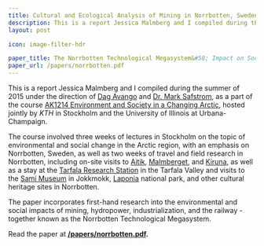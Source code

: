 ```yaml
---
title: Cultural and Ecological Analysis of Mining in Norrbotten, Sweden 
description: This is a report Jessica Malmberg and I compiled during the summer of 2015 under the direction of Dag Avango and Dr. Mark Safstrom as a part of the course AK1214 Environment and Society in a Changing Arctic, hosted jointly by KTH in Stockholm and the University of Illinois at Urbana-Champaign.
layout: post

icon: image-filter-hdr

paper_title: The Norrbotten Technological Megasystem&#58; Impact on Society and Environment
paper_url: /papers/norrbotten.pdf
---
```


This is a report Jessica Malmberg and I compiled during the summer of 2015 under the direction of [Dag Avango](https://www.kth.se/profile/avango/) and [Dr. Mark Safstrom](http://www.germanic.illinois.edu/people/safstrom), as a part of the course [AK1214  Environment and Society in a Changing Arctic](http://www.kth.se/student/kurser/kurs/AK1214?l=en), hosted jointly by _KTH_ in Stockholm and the University of Illinois at Urbana-Champaign.

The course involved three weeks of lectures in Stockholm on the topic of environmental and social change in the Arctic region, with an emphasis on Norrbotten, Sweden, as well as two weeks of travel and field research in Norrbotten, including on-site visits to [Aitik](http://www.boliden.com/Operations/Mines/Aitik/), [Malmberget](https://www.lkab.com/en/About-us/Overview/Operations-Areas/Malmberget/), and [Kiruna](https://www.lkab.com/en/About-us/Overview/Operations-Areas/Kiruna/), as well as a stay at the [Tarfala Research Station](http://www.natgeo.su.se/english/tarfala-research-station/tarfala-research-station-1.53731) in the Tarfala Valley and visits to the [Samí Museum](http://www.ajtte.com/english/) in Jokkmokk, [Laponia](laponia.nu/) national park, and other cultural heritage sites in Norrbotten.

The paper incorporates first-hand research into the environmental and social impacts of mining, hydropower, industrialization, and the railway - together known as the Norrbotten Technological Megasystem.

Read the paper at **[/papers/norrbotten.pdf](/papers/norrbotten.pdf).**
